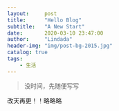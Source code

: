 ```yaml
---
layout:     post
title:      "Hello Blog"
subtitle:   "A New Start"
date:       2020-03-10 23:47:00
author:     "Lindada"
header-img: "img/post-bg-2015.jpg"
catalog: true
tags:
    - 生活
---
```


> 没时间，先随便写写

改天再更！！略略略


